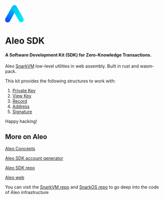 <img src="./public/aleo.svg" alt="drawing" width="60"/>

# Aleo SDK

#### A Software Development Kit (SDK) for Zero-Knowledge Transactions.

Aleo [SnarkVM](https://github.com/AleoHQ/snarkVM) low-level utilities in web assembly. Built in rust and wasm-pack.

This kit provides the following structures to work with:

1. [Private Key](./PrivateKey.html)
2. [View Key](./ViewKey.html)
3. [Record](./Record.html)
4. [Address](./Address.html)
5. [Signature](./Signature.html)

Happy hacking!

## More on Aleo  

[Aleo Concepts](https://developer.aleo.org/overview#chapter-1-concepts)

[Aleo SDK account generator](https://aleohq.github.io/aleo/)

[Aleo SDK repo](https://github.com/AleoHQ/aleo)

[Aleo web](https://www.aleo.org/)

You can visit the [SnarkVM repo](https://github.com/AleoHQ/snarkVM) and [SnarkOS repo](https://github.com/AleoHQ/snarkOS) to go deep into the code of Aleo infrastructure
